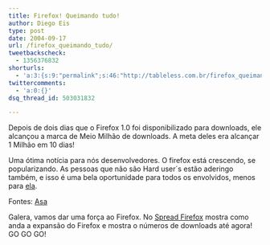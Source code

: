 ```yaml
---
title: Firefox! Queimando tudo!
author: Diego Eis
type: post
date: 2004-09-17
url: /firefox_queimando_tudo/
tweetbackscheck:
  - 1356376832
shorturls:
  - 'a:3:{s:9:"permalink";s:46:"http://tableless.com.br/firefox_queimando_tudo";s:7:"tinyurl";s:26:"http://tinyurl.com/4x6nz3n";s:4:"isgd";s:19:"http://is.gd/CvR6fc";}'
twittercomments:
  - 'a:0:{}'
dsq_thread_id: 503031832

---
```

Depois de dois dias que o Firefox 1.0 foi disponibilizado para downloads, ele alcançou a marca de Meio Milhão de downloads. A meta deles era alcançar 1 Milhão em 10 dias!
              
Uma ótima notícia para nós desenvolvedores. O firefox está crescendo, se popularizando. As pessoas que não são Hard user´s estão aderingo também, e isso é uma bela oportunidade para todos os envolvidos, menos para [ela][1]. 

Fontes: [Asa][2] 

Galera, vamos dar uma força ao Firefox. No [Spread Firefox][3] mostra como anda a expansão do Firefox e mostra o números de downloads até agora! GO GO GO!

 [1]: http://www.microsoft.com/
 [2]: http://weblogs.mozillazine.org/asa/archives/006480.html
 [3]: http://spreadfirefox.com/community/